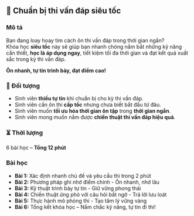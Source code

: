 ## 📌 Chuẩn bị thi vấn đáp siêu tốc

### Mô tả  
Bạn đang loay hoay tìm cách ôn thi vấn đáp trong thời gian ngắn?  
Khóa học **siêu tốc** này sẽ giúp bạn nhanh chóng nắm bắt những kỹ năng cần thiết, **học là áp dụng ngay**, tiết kiệm tối đa thời gian và đạt kết quả xuất sắc trong kỳ thi vấn đáp.  

**Ôn nhanh, tự tin trình bày, đạt điểm cao!**

### 🎯 Đối tượng  
- Sinh viên **thiếu tự tin** khi chuẩn bị cho kỳ thi vấn đáp.  
- Sinh viên cần ôn thi **cấp tốc** nhưng chưa biết bắt đầu từ đâu.  
- Sinh viên muốn **tối ưu hóa thời gian ôn tập** trong **thời gian ngắn**.  
- Sinh viên mong muốn nắm được **chiến thuật thi vấn đáp hiệu quả**.  

### ⏳ Thời lượng  
6 bài học – **Tổng 12 phút**

### Bài học  
- **Bài 1:** Xác định nhanh chủ đề và yêu cầu thi trong 2 phút  
- **Bài 2:** Phương pháp ghi nhớ điểm chính - Ôn nhanh, nhớ lâu  
- **Bài 3:** Kỹ thuật trình bày tự tin - Giữ vững phong thái  
- **Bài 4:** Chiến thuật ứng phó với câu hỏi bất ngờ - Trả lời lưu loát  
- **Bài 5:** Thực hành mô phỏng thi - Tạo tâm lý vững vàng  
- **Bài 6:** Tổng kết khóa học – Nắm chắc kỹ năng, tự tin đi thi!